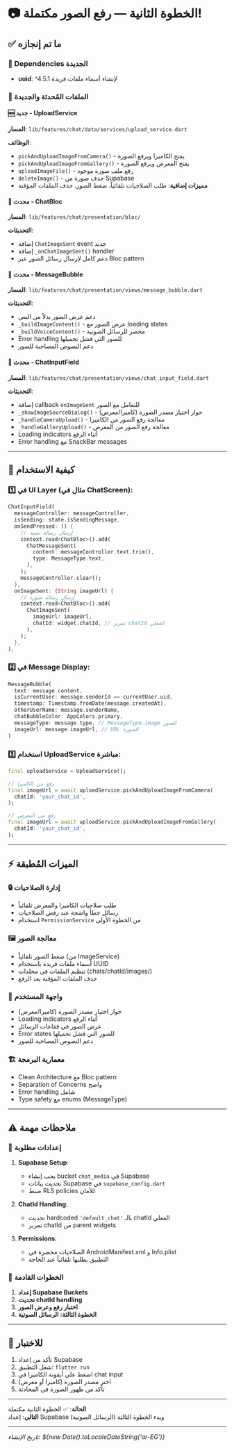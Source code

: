 # 📷 الخطوة الثانية — رفع الصور مكتملة! 

## ✅ ما تم إنجازه

### 🔧 Dependencies الجديدة
- **uuid**: ^4.5.1 لإنشاء أسماء ملفات فريدة

### 📂 الملفات المُحدثة والجديدة

#### 🆕 جديد - UploadService
**المسار**: `lib/features/chat/data/services/upload_service.dart`

**الوظائف**:
- `pickAndUploadImageFromCamera()` - يفتح الكاميرا ويرفع الصورة
- `pickAndUploadImageFromGallery()` - يفتح المعرض ويرفع الصورة
- `uploadImageFile()` - رفع ملف صورة موجود
- `deleteImage()` - حذف صورة من Supabase
- **مميزات إضافية**: طلب الصلاحيات تلقائياً، ضغط الصور، حذف الملفات المؤقتة

#### 🔄 محدث - ChatBloc
**المسار**: `lib/features/chat/presentation/bloc/`

**التحديثات**:
- إضافة `ChatImageSent` event جديد
- إضافة `_onChatImageSent()` handler
- دعم كامل لإرسال رسائل الصور عبر Bloc pattern

#### 🔄 محدث - MessageBubble
**المسار**: `lib/features/chat/presentation/views/message_bubble.dart`

**التحديثات**:
- دعم عرض الصور بدلاً من النص
- `_buildImageContent()` - عرض الصور مع loading states
- `_buildVoiceContent()` - محضر للرسائل الصوتية
- Error handling للصور التي فشل تحميلها
- دعم النصوص المصاحبة للصور

#### 🔄 محدث - ChatInputField
**المسار**: `lib/features/chat/presentation/views/chat_input_field.dart`

**التحديثات**:
- إضافة callback `onImageSent` للتعامل مع الصور
- `_showImageSourceDialog()` - حوار اختيار مصدر الصورة (كاميرا/معرض)
- `_handleCameraUpload()` - معالجة رفع الصور من الكاميرا
- `_handleGalleryUpload()` - معالجة رفع الصور من المعرض
- Loading indicators أثناء الرفع
- Error handling مع SnackBar messages

---

## 🎯 كيفية الاستخدام

### 1️⃣ في UI Layer (مثال في ChatScreen):

```dart
ChatInputField(
  messageController: messageController,
  isSending: state.isSendingMessage,
  onSendPressed: () {
    // إرسال رسالة نصية
    context.read<ChatBloc>().add(
      ChatMessageSent(
        content: messageController.text.trim(),
        type: MessageType.text,
      ),
    );
    messageController.clear();
  },
  onImageSent: (String imageUrl) {
    // إرسال رسالة صورة
    context.read<ChatBloc>().add(
      ChatImageSent(
        imageUrl: imageUrl,
        chatId: widget.chatId, // تمرير chatId الفعلي
      ),
    );
  },
),
```

### 2️⃣ في Message Display:

```dart
MessageBubble(
  text: message.content,
  isCurrentUser: message.senderId == currentUser.uid,
  timestamp: Timestamp.fromDate(message.createdAt),
  otherUserName: message.senderName,
  chatBubbleColor: AppColors.primary,
  messageType: message.type, // MessageType.image للصور
  imageUrl: message.imageUrl, // URL الصورة
)
```

### 3️⃣ استخدام UploadService مباشرة:

```dart
final uploadService = UploadService();

// رفع من الكاميرا
final imageUrl = await uploadService.pickAndUploadImageFromCamera(
  chatId: 'your_chat_id',
);

// رفع من المعرض
final imageUrl = await uploadService.pickAndUploadImageFromGallery(
  chatId: 'your_chat_id',
);
```

---

## ⚡ الميزات المُطبقة

### 🔒 إدارة الصلاحيات
- طلب صلاحيات الكاميرا والمعرض تلقائياً
- رسائل خطأ واضحة عند رفض الصلاحيات
- استخدام `PermissionService` من الخطوة الأولى

### 🖼️ معالجة الصور
- ضغط الصور تلقائياً (من ImageService)
- أسماء ملفات فريدة باستخدام UUID
- تنظيم الملفات في مجلدات (chats/chatId/images/)
- حذف الملفات المؤقتة بعد الرفع

### 🎨 واجهة المستخدم
- حوار اختيار مصدر الصورة (كاميرا/معرض)
- Loading indicators أثناء الرفع
- عرض الصور في فقاعات الرسائل
- Error states للصور التي فشل تحميلها
- دعم النصوص المصاحبة للصور

### 🏗️ معمارية البرمجة
- Clean Architecture مع Bloc pattern
- Separation of Concerns واضح
- Error handling شامل
- Type safety مع enums (MessageType)

---

## ⚠️ ملاحظات مهمة

### 🔧 إعدادات مطلوبة

1. **Supabase Setup**: 
   - يجب إنشاء bucket `chat_media` في Supabase
   - تحديث بيانات Supabase في `supabase_config.dart`
   - ضبط RLS policies للأمان

2. **ChatId Handling**:
   - تحديث hardcoded `'default_chat'` بالـ chatId الفعلي
   - تمرير chatId من parent widgets

3. **Permissions**:
   - الصلاحيات محضرة في AndroidManifest.xml و Info.plist
   - التطبيق يطلبها تلقائياً عند الحاجة

### 🚀 الخطوات القادمة

1. **إعداد Supabase Buckets**
2. **تحديث chatId handling**
3. **اختبار رفع وعرض الصور**
4. **الخطوة الثالثة: الرسائل الصوتية**

---

## 🧪 للاختبار

1. تأكد من إعداد Supabase
2. شغل التطبيق: `flutter run`
3. اضغط على أيقونة الكاميرا في chat input
4. اختر مصدر الصورة (كاميرا أو معرض)
5. تأكد من ظهور الصورة في المحادثة

---

**الحالة**: ✅ الخطوة الثانية مكتملة  
**التالي**: إعداد Supabase وبدء الخطوة الثالثة (الرسائل الصوتية)

---

*تاريخ الإنشاء: ${new Date().toLocaleDateString('ar-EG')}*
